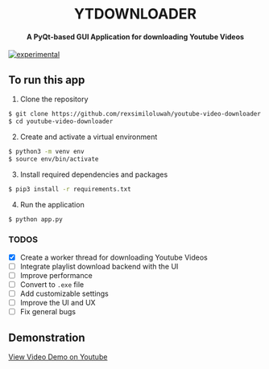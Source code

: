 <h1 align="center">
  YTDOWNLOADER
</h1>
<h4 align="center">
    A PyQt-based GUI Application for downloading Youtube Videos
</h4>

[![experimental](http://badges.github.io/stability-badges/dist/experimental.svg)](http://github.com/badges/stability-badges)

## To run this app
1. Clone the repository 
```bash
$ git clone https://github.com/rexsimiloluwah/youtube-video-downloader.git 
$ cd youtube-video-downloader
```

2. Create and activate a virtual environment 
```bash
$ python3 -m venv env 
$ source env/bin/activate
```

3. Install required dependencies and packages 
```bash
$ pip3 install -r requirements.txt
```

4. Run the application 
```bash
$ python app.py
```

### TODOS 
- [x] Create a worker thread for downloading Youtube Videos
- [ ] Integrate playlist download backend with the UI
- [ ] Improve performance 
- [ ] Convert to `.exe` file
- [ ] Add customizable settings
- [ ] Improve the UI and UX
- [ ] Fix general bugs

## Demonstration
[View Video Demo on Youtube](https://youtu.be/N6LXgHfIbbI)